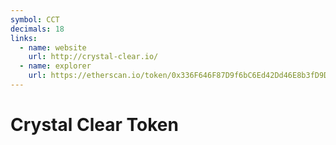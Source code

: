 ```yaml
---
symbol: CCT
decimals: 18
links:
  - name: website
    url: http://crystal-clear.io/
  - name: explorer
    url: https://etherscan.io/token/0x336F646F87D9f6bC6Ed42Dd46E8b3fD9DbD15C22
---
```


# Crystal Clear Token

